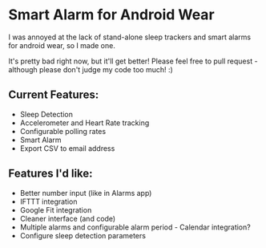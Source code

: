 # Smart Alarm for Android Wear

I was annoyed at the lack of stand-alone sleep trackers and smart alarms for android wear, so I made one.

It's pretty bad right now, but it'll get better! Please feel free to pull request - although please don't judge my code too much! :)



## Current Features:
- Sleep Detection
- Accelerometer and Heart Rate tracking
- Configurable polling rates
- Smart Alarm
- Export CSV to email address

## Features I'd like:
- Better number input (like in Alarms app)
- IFTTT integration
- Google Fit integration
- Cleaner interface (and code)
- Multiple alarms and configurable alarm period - Calendar integration?
- Configure sleep detection parameters
